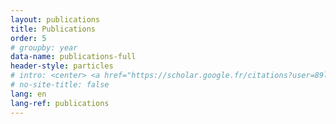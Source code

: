 ```yaml
---
layout: publications
title: Publications
order: 5
# groupby: year
data-name: publications-full
header-style: particles
# intro: <center> <a href="https://scholar.google.fr/citations?user=89lm_XIAAAAJ&hl=en">My Google Scholar profile</a> </center>
# no-site-title: false
lang: en
lang-ref: publications
---
```

